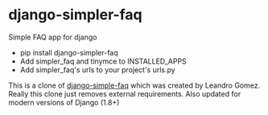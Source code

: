 django-simpler-faq
=================

Simple FAQ app for django

* pip install django-simpler-faq
* Add simpler_faq and tinymce to INSTALLED_APPS
* Add simpler_faq's urls to your project's urls.py

This is a clone of [django-simple-faq][original] which was created by 
Leandro Gomez. Really this clone just removes external requirements.
Also updated for modern versions of Django (1.8+)


[original]: https://github.com/devartis/django-simple-faq
